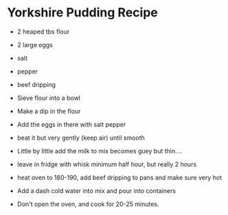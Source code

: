 # Yorkshire Pudding Recipe

* 2 heaped tbs flour
* 2 large eggs
* salt
* pepper
* beef dripping

* Sieve flour into a bowl
* Make a dip in the flour 
* Add the eggs in there with salt pepper
* beat it but very gently (keep air) until smooth
* Little by little add the milk to mix becomes guey but thin....
* leave in fridge with whisk minimum half hour, but really 2 hours
* heat oven to 180-190, add beef dripping to pans and make sure very hot
* Add a dash cold water into mix and pour into containers
* Don't open the oven, and cook for 20-25 minutes. 


